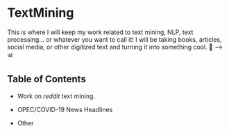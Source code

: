 # TextMining

This is where I will keep my work related to text mining, NLP, text processing... or whatever you want to call it! I will be taking books, articles, social media, or other digitized text and turning it into something cool. :bookmark_tabs: --> :bar_chart:

## Table of Contents

- Work on _reddit_ text mining.

- OPEC/COVID-19 News Headlines

- Other
